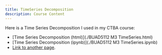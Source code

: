 ```yaml
---
title: TimeSeries Decomposition
description: Course Content
---
```


Here is a Time Series Decomposition I used in my CTBA course:
-  [Time Series Decomposition (html)](./BUAD5112 M3 TimeSeries.html)
-  [Time Series Decomposition (ipynb)](./BUAD5112 M3 TimeSeries.ipynb)
-  [Link to another page](./another-page.html).
